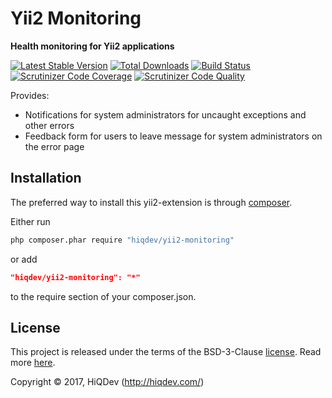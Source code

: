 # Yii2 Monitoring

**Health monitoring for Yii2 applications**

[![Latest Stable Version](https://poser.pugx.org/hiqdev/yii2-monitoring/v/stable)](https://packagist.org/packages/hiqdev/yii2-monitoring)
[![Total Downloads](https://poser.pugx.org/hiqdev/yii2-monitoring/downloads)](https://packagist.org/packages/hiqdev/yii2-monitoring)
[![Build Status](https://img.shields.io/travis/hiqdev/yii2-monitoring.svg)](https://travis-ci.org/hiqdev/yii2-monitoring)
[![Scrutinizer Code Coverage](https://img.shields.io/scrutinizer/coverage/g/hiqdev/yii2-monitoring.svg)](https://scrutinizer-ci.com/g/hiqdev/yii2-monitoring/)
[![Scrutinizer Code Quality](https://img.shields.io/scrutinizer/g/hiqdev/yii2-monitoring.svg)](https://scrutinizer-ci.com/g/hiqdev/yii2-monitoring/)

Provides:

- Notifications for system administrators for uncaught exceptions and other errors
- Feedback form for users to leave message for system administrators on the error page

## Installation

The preferred way to install this yii2-extension is through [composer](http://getcomposer.org/download/).

Either run

```sh
php composer.phar require "hiqdev/yii2-monitoring"
```

or add

```json
"hiqdev/yii2-monitoring": "*"
```

to the require section of your composer.json.

## License

This project is released under the terms of the BSD-3-Clause [license](LICENSE).
Read more [here](http://choosealicense.com/licenses/bsd-3-clause).

Copyright © 2017, HiQDev (http://hiqdev.com/)
